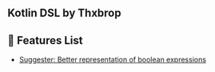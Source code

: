 ## Kotlin DSL by Thxbrop
## 🥰 Features List
- [Suggester: Better representation of boolean expressions](docs/suggester.md)